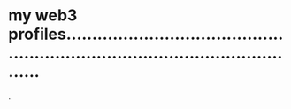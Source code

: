 # my web3 profiles.....................................................................................................
.
